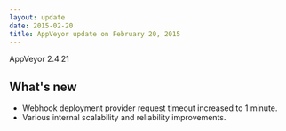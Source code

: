 ```yaml
---
layout: update
date: 2015-02-20
title: AppVeyor update on February 20, 2015
---
```


AppVeyor 2.4.21

## What's new

* Webhook deployment provider request timeout increased to 1 minute.
* Various internal scalability and reliability improvements.
